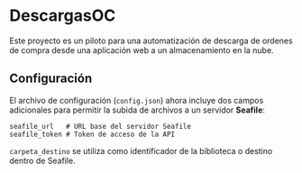 # DescargasOC
Este proyecto es un piloto para una automatización de descarga de ordenes de compra desde una aplicación web a un almacenamiento en la nube.

## Configuración

El archivo de configuración (`config.json`) ahora incluye dos campos adicionales para permitir la subida de archivos a un servidor **Seafile**:

```
seafile_url   # URL base del servidor Seafile
seafile_token # Token de acceso de la API
```

`carpeta_destino` se utiliza como identificador de la biblioteca o destino dentro de Seafile.
